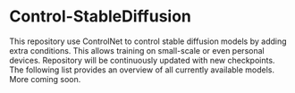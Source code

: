 # Control-StableDiffusion
This repository use ControlNet to control stable diffusion models by adding extra conditions. This allows training on small-scale or even personal devices. Repository will be continuously updated with new checkpoints. The following list provides an overview of all currently available models. More coming soon.
